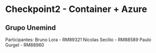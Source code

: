 # Checkpoint2 - Container + Azure

## Grupo Unemind

Participantes:
Bruno Lora - RM89321
Nicolas Secilio - RM88589
Paulo Gurgel - RM88960
